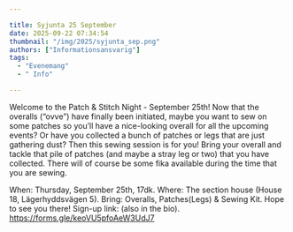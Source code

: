 ```yaml
---

title: Syjunta 25 September
date: 2025-09-22 07:34:54
thumbnail: "/img/2025/syjunta_sep.png"
authors: ["Informationsansvarig"]
tags: 
  - "Evenemang"
  - " Info"

---
```

Welcome to the Patch & Stitch Night - September 25th!
Now that the overalls (“ovve”) have finally been initiated, maybe you want to sew on some patches so you’ll have a nice-looking overall for all the upcoming events? Or have you collected a bunch of patches or legs that are just gathering dust?
Then this sewing session is for you! Bring your overall and tackle that pile of patches (and maybe a stray leg or two) that you have collected. There will of course be some fika available during the time that you are sewing.

When: Thursday, September 25th, 17dk.
Where: The section house (House 18, Lägerhyddsvägen 5).
Bring: Overalls, Patches(Legs) & Sewing Kit.
Hope to see you there!
Sign-up link: (also in the bio).
https://forms.gle/keoVU5pfoAeW3UdJ7
